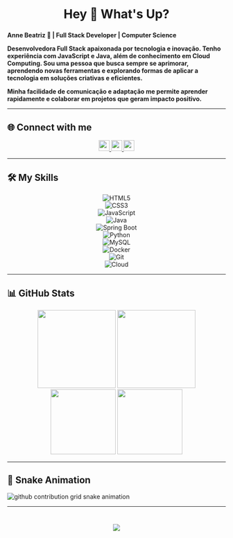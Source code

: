 <h1 align="center">Hey 👋 What's Up?</h1>

###  

**Anne Beatriz 🚀 | Full Stack Developer | Computer Science**  

**Desenvolvedora Full Stack apaixonada por tecnologia e inovação. Tenho experiência com JavaScript e Java, além de conhecimento em Cloud Computing. Sou uma pessoa que busca sempre se aprimorar, aprendendo novas ferramentas e explorando formas de aplicar a tecnologia em soluções criativas e eficientes.**  

**Minha facilidade de comunicação e adaptação me permite aprender rapidamente e colaborar em projetos que geram impacto positivo.**  

---

## 🌐 Connect with me  

<div align="center">
  <a href="www.linkedin.com/in/annebatoliveira">
    <img src="https://img.shields.io/static/v1?message=LinkedIn&logo=linkedin&label=&color=0077B5&logoColor=white&labelColor=&style=for-the-badge" height="25"/>
  </a>
  <a href="https://www.twitch.tv/annetavaress">
    <img src="https://img.shields.io/static/v1?message=Twitch&logo=twitch&label=&color=9146FF&logoColor=white&labelColor=&style=for-the-badge" height="25"/>
  </a>
  <a href="https://www.instagram.com/aannedev">
    <img src="https://img.shields.io/static/v1?message=Instagram&logo=instagram&label=&color=E4405F&logoColor=white&labelColor=&style=for-the-badge" height="25"/>
  </a>
</div>

---

## 🛠 My Skills  

<div align="center">
  
![HTML5](https://img.shields.io/badge/HTML5-%23E34F26.svg?style=for-the-badge&logo=html5&logoColor=white)  
![CSS3](https://img.shields.io/badge/CSS3-%231572B6.svg?style=for-the-badge&logo=css3&logoColor=white)  
![JavaScript](https://img.shields.io/badge/JavaScript-%23F7DF1E.svg?style=for-the-badge&logo=javascript&logoColor=black)  
![Java](https://img.shields.io/badge/Java-%23ED8B00.svg?style=for-the-badge&logo=java&logoColor=white)  
![Spring Boot](https://img.shields.io/badge/Spring%20Boot-%2306B35E.svg?style=for-the-badge&logo=springboot&logoColor=white)  
![Python](https://img.shields.io/badge/Python-%233776AB.svg?style=for-the-badge&logo=python&logoColor=white)  
![MySQL](https://img.shields.io/badge/MySQL-%2300A9E0.svg?style=for-the-badge&logo=mysql&logoColor=white)  
![Docker](https://img.shields.io/badge/Docker-%232496ED.svg?style=for-the-badge&logo=docker&logoColor=white)  
![Git](https://img.shields.io/badge/Git-%23F05033.svg?style=for-the-badge&logo=git&logoColor=white)  
![Cloud](https://img.shields.io/badge/Cloud-%230072C6.svg?style=for-the-badge&logo=microsoftazure&logoColor=white)  

</div>

---

## 📊 GitHub Stats  

<div align="center">
  <img height="180em" src="https://github-readme-stats.vercel.app/api?username=aannedev&show_icons=true&theme=dark&include_all_commits=true&count_private=true"/>
  <img height="180em" src="https://github-readme-stats.vercel.app/api/top-langs/?username=aannedev&layout=compact&langs_count=7&theme=dark"/>
</div>  

<div align="center">
  <img src="https://streak-stats.demolab.com?user=aannedev&locale=en&mode=daily&theme=dracula&hide_border=false&border_radius=5&order=3" height="150"/>
  <img src="https://github-profile-trophy.vercel.app?username=aannedev&theme=dracula&column=-1&row=1&margin-w=8&margin-h=8&no-bg=false&no-frame=false&order=4" height="150"/>
</div>

---

## 🐍 Snake Animation  

<picture align="center">
  <source media="(prefers-color-scheme: dark)" srcset="https://raw.githubusercontent.com/aannedev/aannedev/output/github-contribution-grid-snake-dark.svg">
  <source media="(prefers-color-scheme: light)" srcset="https://raw.githubusercontent.com/aannedev/aannedev/output/github-contribution-grid-snake-dark.svg">
  <img align="center" alt="github contribution grid snake animation" src="https://raw.githubusercontent.com/aannedev/aannedev/output/github-contribution-grid-snake.svg">
</picture>

---

<h1 align="center">
<img src="https://readme-typing-svg.herokuapp.com/?font=Righteous&size=35&center=true&vCenter=true&width=500&height=70&duration=4000&lines=Obrigada+pela+visita!;" />
</h1>
